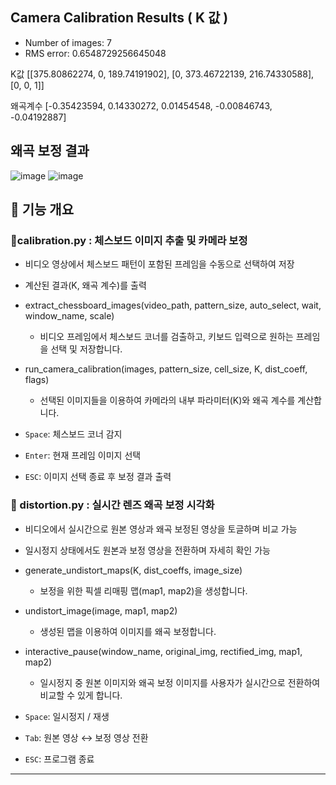 ## Camera Calibration Results ( K 값 )
* Number of images: 7
* RMS error: 0.6548729256645048

K값
[[375.80862274, 0, 189.74191902],
[0, 373.46722139, 216.74330588],
[0, 0, 1]]

왜곡계수
[-0.35423594, 0.14330272, 0.01454548, -0.00846743, -0.04192887]


## 왜곡 보정 결과
![image](https://github.com/user-attachments/assets/d67a1368-e796-4745-aeb1-921e4e06c235)
![image](https://github.com/user-attachments/assets/d26147fc-dfa1-4480-ba90-32fd219a15b4)


## 🧭 기능 개요

### 📌calibration.py : **체스보드 이미지 추출 및 카메라 보정**
- 비디오 영상에서 체스보드 패턴이 포함된 프레임을 수동으로 선택하여 저장
- 계산된 결과(K, 왜곡 계수)를 출력

- extract_chessboard_images(video_path, pattern_size, auto_select, wait, window_name, scale)
  - 비디오 프레임에서 체스보드 코너를 검출하고, 키보드 입력으로 원하는 프레임을 선택 및 저장합니다.
- run_camera_calibration(images, pattern_size, cell_size, K, dist_coeff, flags)
  - 선택된 이미지들을 이용하여 카메라의 내부 파라미터(K)와 왜곡 계수를 계산합니다.

- `Space`: 체스보드 코너 감지
- `Enter`: 현재 프레임 이미지 선택
- `ESC`: 이미지 선택 종료 후 보정 결과 출력

### 📌 distortion.py : **실시간 렌즈 왜곡 보정 시각화**
- 비디오에서 실시간으로 원본 영상과 왜곡 보정된 영상을 토글하며 비교 가능
- 일시정지 상태에서도 원본과 보정 영상을 전환하며 자세히 확인 가능

- generate_undistort_maps(K, dist_coeffs, image_size)
  - 보정을 위한 픽셀 리매핑 맵(map1, map2)을 생성합니다.
- undistort_image(image, map1, map2)
  - 생성된 맵을 이용하여 이미지를 왜곡 보정합니다.
- interactive_pause(window_name, original_img, rectified_img, map1, map2)
  - 일시정지 중 원본 이미지와 왜곡 보정 이미지를 사용자가 실시간으로 전환하여 비교할 수 있게 합니다.
  
- `Space`: 일시정지 / 재생
- `Tab`: 원본 영상 ↔ 보정 영상 전환
- `ESC`: 프로그램 종료

---

